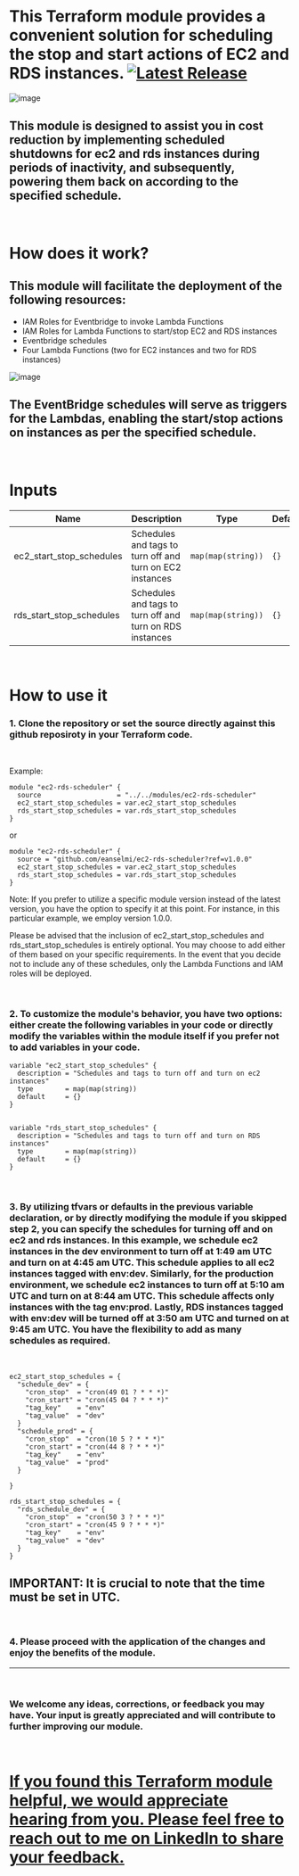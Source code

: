 <!-- markdownlint-disable -->

# This Terraform module provides a convenient solution for scheduling the stop and start actions of EC2 and RDS instances. [![Latest Release](https://img.shields.io/github/v/release/eanselmi/ec2-rds-scheduler.svg)](https://github.com/eanselmi/ec2-rds-scheduler/releases/latest)

<!-- markdownlint-restore -->

![image](./images/savings.jpg)

## This module is designed to assist you in cost reduction by implementing scheduled shutdowns for ec2 and rds instances during periods of inactivity, and subsequently, powering them back on according to the specified schedule.

<br/>

# How does it work?

## This module will facilitate the deployment of the following resources:

- IAM Roles for Eventbridge to invoke Lambda Functions
- IAM Roles for Lambda Functions to start/stop EC2 and RDS instances
- Eventbridge schedules
- Four Lambda Functions (two for EC2 instances and two for RDS instances)

![image](./images/resources.jpg)

## The EventBridge schedules will serve as triggers for the Lambdas, enabling the start/stop actions on instances as per the specified schedule.

<br/>

# Inputs

| Name                     | Description                                              | Type               | Default | Required |
| ------------------------ | -------------------------------------------------------- | ------------------ | ------- | :------: |
| ec2_start_stop_schedules | Schedules and tags to turn off and turn on EC2 instances | `map(map(string))` | `{}`    |    no    |
| rds_start_stop_schedules | Schedules and tags to turn off and turn on RDS instances | `map(map(string))` | `{}`    |    no    |

<br/>

# How to use it

### 1. Clone the repository or set the source directly against this github reposiroty in your Terraform code.

   <br/>

Example:

```
module "ec2-rds-scheduler" {
  source                   = "../../modules/ec2-rds-scheduler"
  ec2_start_stop_schedules = var.ec2_start_stop_schedules
  rds_start_stop_schedules = var.rds_start_stop_schedules
}
```

or

```
module "ec2-rds-scheduler" {
  source = "github.com/eanselmi/ec2-rds-scheduler?ref=v1.0.0"
  ec2_start_stop_schedules = var.ec2_start_stop_schedules
  rds_start_stop_schedules = var.rds_start_stop_schedules
}
```

Note: If you prefer to utilize a specific module version instead of the latest version, you have the option to specify it at this point. For instance, in this particular example, we employ version 1.0.0.

Please be advised that the inclusion of ec2_start_stop_schedules and rds_start_stop_schedules is entirely optional. You may choose to add either of them based on your specific requirements. In the event that you decide not to include any of these schedules, only the Lambda Functions and IAM roles will be deployed.

<br/>

### 2. To customize the module's behavior, you have two options: either create the following variables in your code or directly modify the variables within the module itself if you prefer not to add variables in your code.

```
variable "ec2_start_stop_schedules" {
  description = "Schedules and tags to turn off and turn on ec2 instances"
  type        = map(map(string))
  default     = {}
}


variable "rds_start_stop_schedules" {
  description = "Schedules and tags to turn off and turn on RDS instances"
  type        = map(map(string))
  default     = {}
}
```

<br/>

### 3. By utilizing tfvars or defaults in the previous variable declaration, or by directly modifying the module if you skipped step 2, you can specify the schedules for turning off and on ec2 and rds instances. In this example, we schedule ec2 instances in the dev environment to turn off at 1:49 am UTC and turn on at 4:45 am UTC. This schedule applies to all ec2 instances tagged with env:dev. Similarly, for the production environment, we schedule ec2 instances to turn off at 5:10 am UTC and turn on at 8:44 am UTC. This schedule affects only instances with the tag env:prod. Lastly, RDS instances tagged with env:dev will be turned off at 3:50 am UTC and turned on at 9:45 am UTC. You have the flexibility to add as many schedules as required.

<br/>

```
ec2_start_stop_schedules = {
  "schedule_dev" = {
    "cron_stop"  = "cron(49 01 ? * * *)"
    "cron_start" = "cron(45 04 ? * * *)"
    "tag_key"    = "env"
    "tag_value"  = "dev"
  }
  "schedule_prod" = {
    "cron_stop"  = "cron(10 5 ? * * *)"
    "cron_start" = "cron(44 8 ? * * *)"
    "tag_key"    = "env"
    "tag_value"  = "prod"
  }

}

rds_start_stop_schedules = {
  "rds_schedule_dev" = {
    "cron_stop"  = "cron(50 3 ? * * *)"
    "cron_start" = "cron(45 9 ? * * *)"
    "tag_key"    = "env"
    "tag_value"  = "dev"
  }
}

```

## IMPORTANT: It is crucial to note that the time must be set in UTC.

<br/>

### 4. Please proceed with the application of the changes and enjoy the benefits of the module.

---

<br/>

### We welcome any ideas, corrections, or feedback you may have. Your input is greatly appreciated and will contribute to further improving our module.

<br/>

# [If you found this Terraform module helpful, we would appreciate hearing from you. Please feel free to reach out to me on LinkedIn to share your feedback.](https://www.linkedin.com/in/nazareno-anselmi/)
